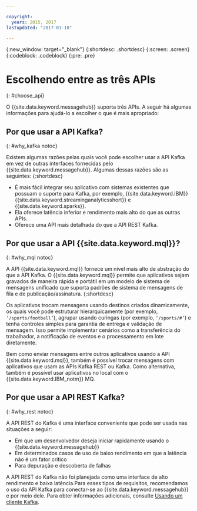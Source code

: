 ```yaml
---

copyright:
  years: 2015, 2017
lastupdated: "2017-01-18"

---
```


{:new_window: target="_blank"}
{:shortdesc: .shortdesc}
{:screen: .screen}
{:codeblock: .codeblock}
{:pre: .pre}

# Escolhendo entre as três APIs
{: #choose_api}

O {{site.data.keyword.messagehub}} suporta três APIs. A seguir há algumas informações para ajudá-lo
a escolher o que é mais apropriado:

## Por que usar a API Kafka?
{: #why_kafka notoc}

Existem algumas razões pelas quais você pode escolher usar a API Kafka em vez
de outras interfaces fornecidas pelo {{site.data.keyword.messagehub}}. Algumas dessas razões são as seguintes:
{:shortdesc}


* É mais fácil integrar seu aplicativo com sistemas existentes que possuam o suporte para Kafka, por
exemplo, {{site.data.keyword.IBM}} {{site.data.keyword.streaminganalyticsshort}} e {{site.data.keyword.sparks}}.
* Ela oferece latência inferior e rendimento mais alto do que as outras APIs.
* Oferece uma API mais detalhada do que a API REST Kafka.


## Por que usar a API {{site.data.keyword.mql}}?
{: #why_mql notoc}

A API {{site.data.keyword.mql}} fornece um nível mais alto de abstração do que a API Kafka. O {{site.data.keyword.mql}} permite que aplicativos sejam gravados de maneira rápida e portátil em um modelo de sistema de mensagens unificado que suporta padrões de sistema de mensagens de fila e de publicação/assinatura. 
{:shortdesc}

Os aplicativos trocam mensagens usando destinos criados dinamicamente, os quais você pode estruturar hierarquicamente (por exemplo, <code>‘/sports/football’</code>), agrupar usando curingas (por exemplo,
<code>‘/sports/#’</code>) e tenha controles simples para garantia de entrega e validação de mensagem.
Isso permite implementar cenários como a transferência do trabalhador, a notificação de eventos e o processamento em lote diretamente.

Bem como enviar mensagens entre outros aplicativos usando a API {{site.data.keyword.mql}}, também é possível trocar mensagens com aplicativos que usam as APIs Kafka REST ou Kafka. Como alternativa, também é possível usar aplicativos no local com o {{site.data.keyword.IBM_notm}} MQ.


## Por que usar a API REST Kafka?
{: #why_rest notoc}

A API REST do Kafka é uma interface conveniente que pode ser usada nas situações a
            seguir:  

* Em que um desenvolvedor deseja iniciar rapidamente usando o
{{site.data.keyword.messagehub}}
* Em determinados casos de uso de baixo rendimento em que a latência não é um fator crítico
* Para depuração e descoberta de falhas

A API REST do Kafka não foi planejada como uma interface de alto rendimento e baixa latência.​Para esses tipos de requisitos, recomendamos o uso da API Kafka para conectar-se ao {{site.data.keyword.messagehub}} e por meio dele. Para obter informações adicionais, consulte [Usando um cliente Kafka](/docs/services/MessageHub/messagehub050.html#kafka_client).












